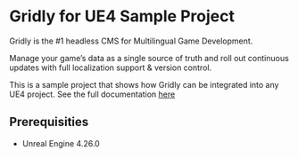 # Gridly for UE4 Sample Project

Gridly is the #1 headless CMS for Multilingual Game Development.

Manage your game’s data as a single source of truth and roll out continuous updates with full localization support & version control.

This is a sample project that shows how Gridly can be integrated into any UE4 project. See the full documentation [here](https://github.com/gridly-spreadsheet-CMS/Gridly-UE4-Plugin)

## Prerequisities

- Unreal Engine 4.26.0
